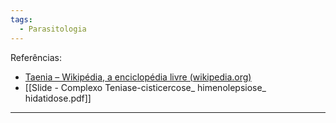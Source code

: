 ```yaml
---
tags:
  - Parasitologia
---
```

Referências: 
* [Taenia – Wikipédia, a enciclopédia livre (wikipedia.org)](https://pt.wikipedia.org/wiki/Taenia)
* [[Slide - Complexo Teniase-cisticercose_ himenolepsiose_ hidatidose.pdf]]
---




[^1]: 
[^2]: 